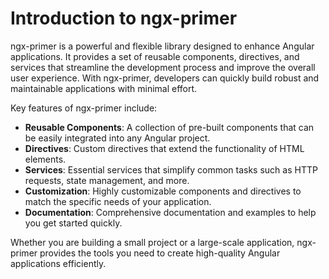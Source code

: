 # Introduction to ngx-primer

ngx-primer is a powerful and flexible library designed to enhance Angular applications. It provides a set of reusable components, directives, and services that streamline the development process and improve the overall user experience. With ngx-primer, developers can quickly build robust and maintainable applications with minimal effort.

Key features of ngx-primer include:

- **Reusable Components**: A collection of pre-built components that can be easily integrated into any Angular project.
- **Directives**: Custom directives that extend the functionality of HTML elements.
- **Services**: Essential services that simplify common tasks such as HTTP requests, state management, and more.
- **Customization**: Highly customizable components and directives to match the specific needs of your application.
- **Documentation**: Comprehensive documentation and examples to help you get started quickly.

Whether you are building a small project or a large-scale application, ngx-primer provides the tools you need to create high-quality Angular applications efficiently.
